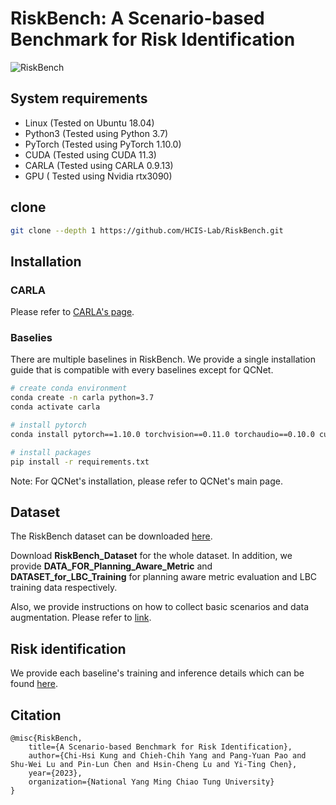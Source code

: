 # RiskBench: A Scenario-based Benchmark for Risk Identification
![RiskBench](images/teaser.png)

## System requirements
- Linux (Tested on Ubuntu 18.04)
- Python3 (Tested using Python 3.7)
- PyTorch (Tested using PyTorch 1.10.0)
- CUDA (Tested using CUDA 11.3)
- CARLA (Tested using CARLA 0.9.13)
- GPU ( Tested using Nvidia rtx3090)

## clone 
```bash
git clone --depth 1 https://github.com/HCIS-Lab/RiskBench.git
```
## Installation
### CARLA
Please refer to [CARLA's page](https://carla.readthedocs.io/en/latest/start_quickstart/).

### Baselies
There are multiple baselines in RiskBench. We provide a single installation guide that is compatible with every baselines except for QCNet.
```bash
# create conda environment 
conda create -n carla python=3.7
conda activate carla

# install pytorch 
conda install pytorch==1.10.0 torchvision==0.11.0 torchaudio==0.10.0 cudatoolkit=11.3 -c pytorch -c conda-forge

# install packages
pip install -r requirements.txt

```
Note: For QCNet's installation, please refer to QCNet's main page.

## Dataset
The RiskBench dataset can be downloaded [here](https://nycu1-my.sharepoint.com/:f:/g/personal/ychen_m365_nycu_edu_tw/EviA5ovlh6hPo_ZXEPQjxAQB2R3vNubk3HM1u4ib1VdPFA?e=WHEWdm).

Download **RiskBench_Dataset** for the whole dataset. In addition, we provide **DATA_FOR_Planning_Aware_Metric** and **DATASET_for_LBC_Training** for planning aware metric evaluation and LBC training data respectively.

Also, we provide instructions on how to collect basic scenarios and data augmentation. Please refer to [link](Planning_Aware_Metric/).

<!-- Dataset statistics: 

|       | Amount                     | Example       |
| :-----| :--------------------------- | :-----------: |
| Train |                      |    |
| Val   |                 |      |
| Test  |                                         |         | -->

## Risk identification
We provide each baseline's training and inference details which can be found [here](risk_identification/Baselines).

## Citation
```
@misc{RiskBench,
    title={A Scenario-based Benchmark for Risk Identification},
    author={Chi-Hsi Kung and Chieh-Chih Yang and Pang-Yuan Pao and Shu-Wei Lu and Pin-Lun Chen and Hsin-Cheng Lu and Yi-Ting Chen},
    year={2023},
    organization={National Yang Ming Chiao Tung University}
}
```
